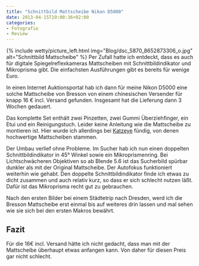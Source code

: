 ```yaml
---
title: "Schnittbild Mattscheibe Nikon D5000"
date: 2013-04-15T19:00:36+02:00
categories: 
- Fotografie
- Review
---
```


{% include wetty/picture_left.html img="Blog/dsc_5870_8652873306_o.jpg" alt="Schnittbild Mattscheibe" %}
Per Zufall hatte ich entdeckt, dass es auch für digitale Spiegelreflexkameras Mattscheiben mit Schnittbildindikator und Mikroprisma gibt. Die einfachsten Ausführungen gibt es bereits für wenige Euro.

In einen Internet Auktionsportal hab ich dann für meine Nikon D5000 eine solche Mattscheibe von Bresson von einem chinesischen Versender für knapp 16 € incl. Versand gefunden. Insgesamt hat die Lieferung dann 3 Wochen gedauert.

<!-- more -->

Das komplette Set enthält zwei Pinzetten, zwei Gummi Überziehfinger, ein Etui und ein Reinigungstuch. Leider keine Anleitung wie die Mattscheibe zu montieren ist. Hier wurde ich allerdings bei [Katzeye](http://www.katzeyeoptics.com/) fündig, von denen hochwertige Mattscheiben stammen.

Der Umbau verlief ohne Probleme. Im Sucher hab ich nun einen doppelten Schnittbildindikator in 45° Winkel sowie ein Mikroprismenring. Bei Lichtschwächeren Objektiven so ab Blende 5.6 ist das Sucherbild spürbar dunkler als mit der Original Mattscheibe. Der Autofokus funktioniert weiterhin wie gehabt. Den doppelte Schnittbildindikator finde ich etwas zu dicht zusammen und auch relativ kurz, so dass er sich schlecht nutzen läßt. Dafür ist das Mikroprisma recht gut zu gebrauchen.

Nach den ersten Bilder bei einem Städtetrip nach Dresden, werd ich die Bresson Mattscheibe erst einmal bis auf weiteres drin lassen und mal sehen wie sie sich bei den ersten Makros bewährt.

## Fazit
Für die 16€ incl. Versand hätte ich nicht gedacht, dass man mit der Mattscheibe überhaupt etwas anfangen kann. Von daher für diesen Preis gar nicht schlecht.  